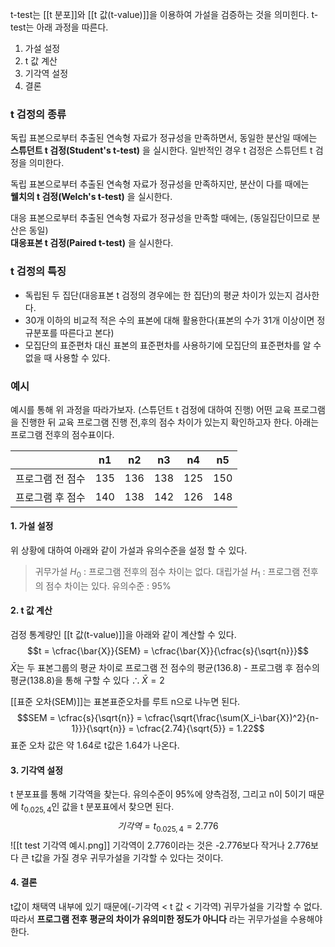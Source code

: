 t-test는 [[t 분포]]와 [[t 값(t-value)]]을 이용하여 가설을 검증하는 것을 의미힌다. t-test는 아래 과정을 따른다.

1. 가설 설정
2. t 값 계산
4. 기각역 설정
5. 결론

### t 검정의 종류
독립 표본으로부터 추출된 연속형 자료가 정규성을 만족하면서, 동일한 분산일 때에는  
**스튜던트 t 검정(Student's t-test)** 을 실시한다. 일반적인 경우 t 검정은 스튜던트 t 검정을 의미한다.

독립 표본으로부터 추출된 연속형 자료가 정규성을 만족하지만, 분산이 다를 때에는  
**웰치의 t 검정(Welch's t-test)** 을 실시한다.

대응 표본으로부터 추출된 연속형 자료가 정규성을 만족할 때에는, (동일집단이므로 분산은 동일)  
**대응표본 t 검정(Paired t-test)** 을 실시한다.

### t 검정의 특징
* 독립된 두 집단(대응표본 t 검정의 경우에는 한 집단)의 평균 차이가 있는지 검사한다.
* 30개 이하의 비교적 적은 수의 표본에 대해 활용한다(표본의 수가 31개 이상이면 정규분포를 따른다고 본다)
* 모집단의 표준편차 대신 표본의 표준편차를 사용하기에 모집단의 표준편차를 알 수 없을 때 사용할 수 있다.

### 예시
예시를 통해 위 과정을 따라가보자. (스튜던트 t 검정에 대하여 진행)
어떤 교육 프로그램을 진행한 뒤 교육 프로그램 진행 전,후의 점수 차이가 있는지 확인하고자 한다. 아래는 프로그램 전후의 점수표이다.

|                  | n1  | n2  | n3  | n4  | n5  |
| ---------------- | --- | --- | --- | --- | --- |
| 프로그램 전 점수 | 135 | 136 | 138 | 125 | 150 |
| 프로그램 후 점수 | 140 | 138 | 142 | 126 | 148    |

#### 1. 가설 설정
위 상황에 대하여 아래와 같이 가설과 유의수준을 설정 할 수 있다.

> 귀무가설 $H_0$ : 프로그램 전후의 점수 차이는 없다.
> 대립가설 $H_1$ : 프로그램 전후의 점수 차이는 있다.
> 유의수준 : 95% 


#### 2. t 값 계산
검정 통계량인 [[t 값(t-value)]]을 아래와 같이 계산할 수 있다.
$$t = \cfrac{\bar{X}}{SEM} = \cfrac{\bar{X}}{\cfrac{s}{\sqrt{n}}}$$
$\bar{X}$는 두 표본그룹의 평균 차이로 프로그램 전 점수의 평균(136.8) - 프로그램 후 점수의 평균(138.8)을 통해 구할 수 있다 $\therefore \bar{X} = 2$

[[표준 오차(SEM)]]는 표본표준오차를 루트 n으로 나누면 된다.
$$SEM = \cfrac{s}{\sqrt{n}} = \cfrac{\sqrt{\frac{\sum(X_i-\bar{X})^2}{n-1}}}{\sqrt{n}} = \cfrac{2.74}{\sqrt{5}} = 1.22$$
표준 오차 값은 약 1.64로 t값은 1.64가 나온다. 


#### 3. 기각역 설정
t 분포표를 통해 기각역을 찾는다. 유의수준이 95%에 양측검정, 그리고 n이 5이기 때문에 $t_{0.025, 4}$인 값을 t 분포표에서 찾으면 된다. 
$$기각역 = t_{0.025, 4} = 2.776$$
![[t test 기각역 예시.png]]
기각역이 2.776이라는 것은 -2.776보다 작거나 2.776보다 큰 t값을 가질 경우 귀무가설을 기각할 수 있다는 것이다.


#### 4. 결론
t값이 채택역 내부에 있기 때문에(-기각역 < t 값 < 기각역) 귀무가설을 기각할 수 없다. 따라서 **프로그램 전후 평균의 차이가 유의미한 정도가 아니다** 라는 귀무가설을 수용해야 한다.